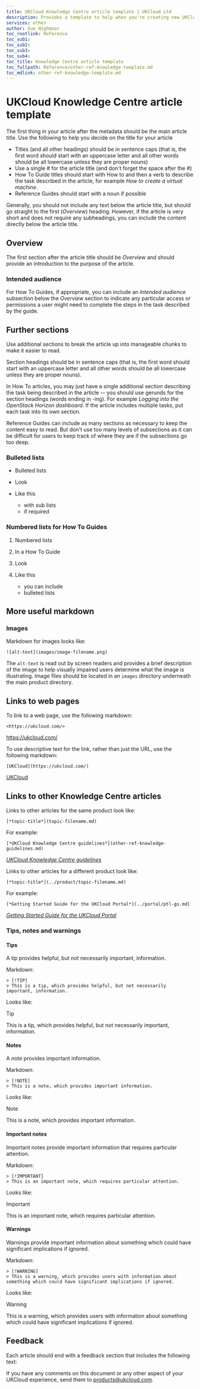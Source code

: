 ```yaml
---
title: UKCloud Knowledge Centre article template | UKCloud Ltd
description: Provides a template to help when you're creating new UKCloud Knowledge Centre articles
services: other
author: Sue Highmoor
toc_rootlink: Reference
toc_sub1: 
toc_sub2:
toc_sub3:
toc_sub4:
toc_title: Knowledge Centre article template
toc_fullpath: Reference/other-ref-knowledge-template.md
toc_mdlink: other-ref-knowledge-template.md
---
```


# UKCloud Knowledge Centre article template

The first thing in your article after the metadata should be the main article title. Use the following to help you decide on the title for your article

- Titles (and all other headings) should be in sentence caps (that is, the first word should start with an uppercase letter and all other words should be all lowercase unless they are proper nouns)
- Use a single # for the article title (and don't forget the space after the #)
- How To Guide titles should start with How to and then a verb to describe the task described in the article, for example *How to create a virtual machine*.
- Reference Guides should start with a noun if possible

Generally, you should not include any text below the article title, but should go straight to the first (*Overview*) heading. However, if the article is very short and does not require any subheadings, you can include the content directly below the article title.

## Overview

The first section after the article title should be *Overview* and should provide an introduction to the purpose of the article.

### Intended audience

For How To Guides, if appropriate, you can include an *Intended audience* subsection below the *Overview* section to indicate any particular access or permissions a user might need to complete the steps in the task described by the guide.

## Further sections

Use additional sections to break the article up into manageable chunks to make it easier to read.

Section headings should be in sentence caps (that is, the first word should start with an uppercase letter and all other words should be all lowercase unless they are proper nouns).

In How To articles, you may just have a single additional section describing the task being described in the article -- you should use gerunds for the section headings (words ending in -ing). For example *Logging into the OpenStack Horizon dashboard*. If the article includes multiple tasks, put each task into its own section.

Reference Guides can include as many sections as necessary to keep the content easy to read. But don't use too many levels of subsections as it can be difficult for users to keep track of where they are if the subsections go too deep.

### Bulleted lists

- Bulleted lists
- Look
- Like this

  - with sub lists
  - if required

### Numbered lists for How To Guides

1. Numbered lists

2. In a How To Guide

3. Look

4. Like this

    - you can include
    - bulleted lists

## More useful markdown

### Images

Markdown for images looks like:

    ![alt-text](images/image-filename.png)

The `alt-text` is read out by screen readers and provides a brief description of the image to help visually impaired users determine what the image is illustrating. Image files should be located in an `images` directory underneath the main product directory.

## Links to web pages

To link to a web page, use the following markdown:

    <https://ukcloud.com/>

<https://ukcloud.com/>

To use descriptive text for the link, rather than just the URL, use the following markdown:

    [UKCloud](https://ukcloud.com/)

[UKCloud](https://ukcloud.com/)

## Links to other Knowledge Centre articles

Links to other articles for the same product look like:

    [*topic-title*](topic-filename.md)

For example:

    [*UKCloud Knowledge Centre guidelines*](other-ref-knowledge-guidelines.md)

[*UKCloud Knowledge Centre guidelines*](other-ref-knowledge-guidelines.md)

Links to other articles for a different product look like:

    [*topic-title*](../product/topic-filename.md)

For example:

    [*Getting Started Guide for the UKCloud Portal*](../portal/ptl-gs.md)

[*Getting Started Guide for the UKCloud Portal*](../portal/ptl-gs.md)

### Tips, notes and warnings

#### Tips

A tip provides helpful, but not necessarily important, information.

Markdown:

    > [!TIP]
    > This is a tip, which provides helpful, but not necessarily important, information.

Looks like:

> [!TIP]
> This is a tip, which provides helpful, but not necessarily important, information.

#### Notes

A note provides important information.

Markdown:

    > [!NOTE]
    > This is a note, which provides important information.

Looks like:

> [!NOTE]
> This is a note, which provides important information.

#### Important notes

Important notes provide important information that requires particular attention.

Markdown:

    > [!IMPORTANT]
    > This is an important note, which requires particular attention.

Looks like:

> [!IMPORTANT]
> This is an important note, which requires particular attention.

#### Warnings

Warnings provide important information about something which could have significant implications if ignored.

Markdown:

    > [!WARNING]
    > This is a warning, which provides users with information about something which could have significant implications if ignored.

Looks like:

> [!WARNING]
> This is a warning, which provides users with information about something which could have significant implications if ignored.

## Feedback

Each article should end with a feedback section that includes the following text:

If you have any comments on this document or any other aspect of your UKCloud experience, send them to <products@ukcloud.com>.
